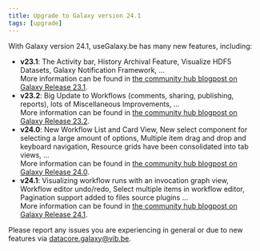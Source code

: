 ```yaml
---
title: Upgrade to Galaxy version 24.1
tags: [upgrade]
---
```


With Galaxy version 24.1, useGalaxy.be has many new features, including:

- **v23.1**: The Activity bar, History Archival Feature, Visualize HDF5 Datasets, Galaxy Notification Framework, ...  
More information can be found in [the community hub blogpost on Galaxy Release 23.1](https://galaxyproject.org/news/2023-10-05-galaxy23-1-release/).
- **v23.2**: Big Update to Workflows (comments, sharing, publishing, reports), lots of Miscellaneous Improvements, ...  
More information can be found in [the community hub blogpost on Galaxy Release 23.2](https://galaxyproject.org/news/2024-02-07-galaxy-release-23-2/).
- **v24.0**: New Workflow List and Card View, New select component for selecting a large amount of options, Multiple item drag and drop and keyboard navigation, Resource grids have been consolidated into tab views, ...  
More information can be found in [the community hub blogpost on Galaxy Release 24.0](https://galaxyproject.org/news/2024-05-15-galaxy-release-24-0/).
- **v24.1**: Visualizing workflow runs with an invocation graph view, Workflow editor undo/redo, Select multiple items in workflow editor, Pagination support added to files source plugins ...  
More information can be found in [the community hub blogpost on Galaxy Release 24.1](https://galaxyproject.org/news/2024-06-20-24-1-release/).

Please report any issues you are experiencing in general or due to new features via <a href="mailto:datacore.galaxy@vib.be">datacore.galaxy@vib.be</a>.